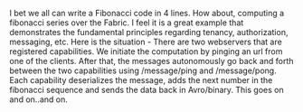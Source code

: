 
I bet we all can write a Fibonacci code in 4 lines. How about, computing a fibonacci series over the Fabric. I feel it is a great example that demonstrates the fundamental principles regarding tenancy, authorization, messaging, etc. Here is the situation - There are two webservers that are registered capabilities. We initiate the computation by pinging an url from one of the clients. After that, the messages autonomously go back and forth between the two capabilities using /message/ping and /message/pong. Each capability deserializes the message, adds the next number in the fibonacci sequence and sends the data back in Avro/binary. This goes on and on..and on.


